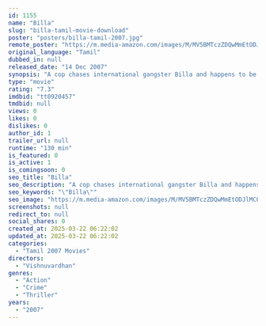 ```yaml
---
id: 1155
name: "Billa"
slug: "billa-tamil-movie-download"
poster: "posters/billa-tamil-2007.jpg"
remote_poster: "https://m.media-amazon.com/images/M/MV5BMTczZDQwMmEtODJlMC00MTY2LTkzMjQtYmNlNWMzN2I3YjE5XkEyXkFqcGc@._V1_SX300.jpg"
original_language: "Tamil"
dubbed_in: null
released_date: "14 Dec 2007"
synopsis: "A cop chases international gangster Billa and happens to be the only one to see him die. He places Velu, Billa's lookalike, inside the gang to get information. But Velu is framed for killing the cop."
type: "movie"
rating: "7.3"
imdbid: "tt0920457"
tmdbid: null
views: 0
likes: 0
dislikes: 0
author_id: 1
trailer_url: null
runtime: "130 min"
is_featured: 0
is_active: 1
is_comingsoon: 0
seo_title: "Billa"
seo_description: "A cop chases international gangster Billa and happens to be the only one to see him die. He places Velu, Billa's lookalike, inside the gang to get information. But Velu is framed for killing the cop."
seo_keywords: "\"Billa\""
seo_image: "https://m.media-amazon.com/images/M/MV5BMTczZDQwMmEtODJlMC00MTY2LTkzMjQtYmNlNWMzN2I3YjE5XkEyXkFqcGc@._V1_SX300.jpg"
screenshots: null
redirect_to: null
social_shares: 0
created_at: 2025-03-22 06:22:02
updated_at: 2025-03-22 06:22:02
categories:
  - "Tamil 2007 Movies"
directors:
  - "Vishnuvardhan"
genres:
  - "Action"
  - "Crime"
  - "Thriller"
years:
  - "2007"
---
```

